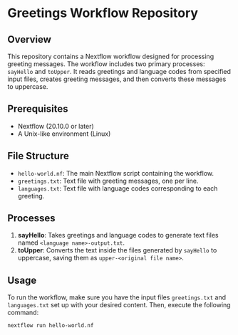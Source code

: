 # Greetings Workflow Repository

## Overview
This repository contains a Nextflow workflow designed for processing greeting messages. The workflow includes two primary processes: `sayHello` and `toUpper`. It reads greetings and language codes from specified input files, creates greeting messages, and then converts these messages to uppercase.

## Prerequisites
- Nextflow (20.10.0 or later)
- A Unix-like environment (Linux)

## File Structure
- `hello-world.nf`: The main Nextflow script containing the workflow.
- `greetings.txt`: Text file with greeting messages, one per line.
- `languages.txt`: Text file with language codes corresponding to each greeting.

## Processes
1. **sayHello**: Takes greetings and language codes to generate text files named `<language name>-output.txt`.
2. **toUpper**: Converts the text inside the files generated by `sayHello` to uppercase, saving them as `upper-<original file name>`.

## Usage
To run the workflow, make sure you have the input files `greetings.txt` and `languages.txt` set up with your desired content. Then, execute the following command:


```nextflow run hello-world.nf```

